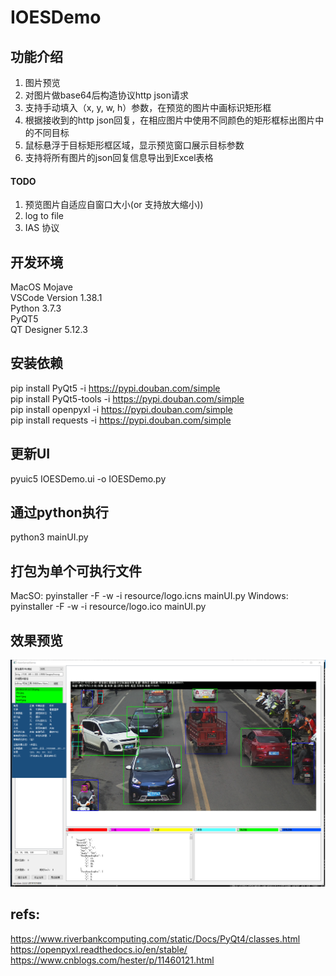 # IOESDemo
## 功能介绍
1. 图片预览
2. 对图片做base64后构造协议http json请求
3. 支持手动填入（x, y, w, h）参数，在预览的图片中画标识矩形框
4. 根据接收到的http json回复，在相应图片中使用不同颜色的矩形框标出图片中的不同目标
5. 鼠标悬浮于目标矩形框区域，显示预览窗口展示目标参数
6. 支持将所有图片的json回复信息导出到Excel表格

#### TODO
1. 预览图片自适应自窗口大小(or 支持放大缩小))
2. log to file
3. IAS 协议

## 开发环境
MacOS Mojave    
VSCode Version 1.38.1      
Python 3.7.3    
PyQT5  
QT Designer 5.12.3  

## 安装依赖
pip install PyQt5 -i https://pypi.douban.com/simple   
pip install PyQt5-tools -i https://pypi.douban.com/simple   
pip install openpyxl -i https://pypi.douban.com/simple  
pip install requests -i https://pypi.douban.com/simple  

## 更新UI
pyuic5 IOESDemo.ui -o IOESDemo.py

## 通过python执行
python3 mainUI.py

## 打包为单个可执行文件
MacSO: pyinstaller -F -w -i resource/logo.icns mainUI.py
Windows: pyinstaller -F -w -i resource/logo.ico mainUI.py
## 效果预览
![](resource/demo_osx.png)

## refs:
https://www.riverbankcomputing.com/static/Docs/PyQt4/classes.html  
https://openpyxl.readthedocs.io/en/stable/  
https://www.cnblogs.com/hester/p/11460121.html
